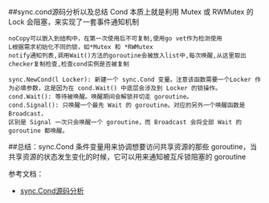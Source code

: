 ##sync.cond源码分析以及总结
    Cond 本质上就是利用 Mutex 或 RWMutex 的 Lock 会阻塞，来实现了一套事件通知机制

    noCopy可以嵌入到结构中，在第一次使用后不可复制,使用go vet作为检测使用
	L根据需求初始化不同的锁，如*Mutex 和 *RWMutex
	notify通知列表,调用Wait()方法的goroutine会被放入list中,每次唤醒,从这里取出
	checker复制检查,检查cond实例是否被复制

    sync.NewCond(l Locker): 新建一个 sync.Cond 变量。注意该函数需要一个Locker 作为必填参数，这是因为在 cond.Wait() 中底层会涉及到 Locker 的锁操作。
    cond.Wait(): 等待被唤醒。唤醒期间会解锁并切走 goroutine。
    cond.Signal(): 只唤醒一个最先 Wait 的 goroutine。对应的另外一个唤醒函数是 Broadcast，
    区别是 Signal 一次只会唤醒一个 goroutine，而 Broadcast 会将全部 Wait 的 goroutine 都唤醒。

##总结：sync.Cond 条件变量用来协调想要访问共享资源的那些 goroutine，当共享资源的状态发生变化的时候，它可以用来通知被互斥锁阻塞的 goroutine

参考文档：
- [sync.Cond源码分析](https://juejin.cn/post/6844904034483044366)

 


